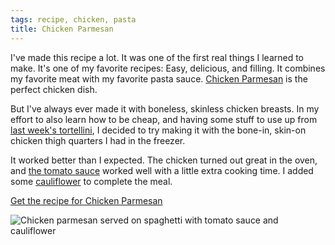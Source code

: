 ```yaml
---
tags: recipe, chicken, pasta
title: Chicken Parmesan
---
```


I've made this recipe a lot. It was one of the first real things I learned to
make. It's one of my favorite recipes: Easy, delicious, and filling. It
combines my favorite meat with my favorite pasta sauce. [Chicken
Parmesan](/recipe/chicken-parmesan) is the perfect chicken dish.

But I've always ever made it with boneless, skinless chicken breasts. In
my effort to also learn how to be cheap, and having some stuff to use up
from [last week's
tortellini](/blog/2016/04/27/tortellini-with-tomato-sauce/), I decided
to try making it with the bone-in, skin-on chicken thigh quarters I had
in the freezer.

It worked better than I expected. The chicken turned out great in the
oven, and [the tomato sauce](/recipe/tomato-sauce) worked well with
a little extra cooking time. I added some
[cauliflower](/pantry/cauliflower) to complete the meal.

[Get the recipe for Chicken Parmesan](/recipe/chicken-parmesan)

![Chicken parmesan served on spaghetti with tomato sauce and
cauliflower](/recipe/chicken-parmesan/title.jpg)
